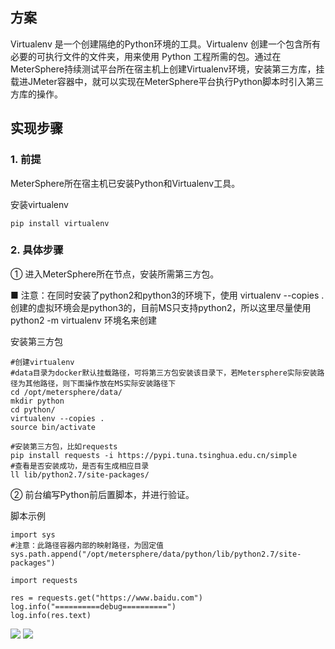 ## 方案

Virtualenv 是一个创建隔绝的Python环境的工具。Virtualenv 创建一个包含所有必要的可执行文件的文件夹，用来使用 Python 工程所需的包。通过在MeterSphere持续测试平台所在宿主机上创建Virtualenv环境，安装第三方库，挂载进JMeter容器中，就可以实现在MeterSphere平台执行Python脚本时引入第三方库的操作。

## 实现步骤

### 1. 前提

MeterSphere所在宿主机已安装Python和Virtualenv工具。

安装virtualenv
```
pip install virtualenv
```

### 2. 具体步骤

① 进入MeterSphere所在节点，安装所需第三方包。

■ 注意：在同时安装了python2和python3的环境下，使用 virtualenv --copies . 创建的虚拟环境会是python3的，目前MS只支持python2，所以这里尽量使用python2 -m virtualenv 环境名来创建

安装第三方包
```
#创建virtualenv
#data目录为docker默认挂载路径，可将第三方包安装该目录下，若Metersphere实际安装路径为其他路径，则下面操作放在MS实际安装路径下
cd /opt/metersphere/data/
mkdir python
cd python/
virtualenv --copies .
source bin/activate

#安装第三方包，比如requests
pip install requests -i https://pypi.tuna.tsinghua.edu.cn/simple
#查看是否安装成功，是否有生成相应目录
ll lib/python2.7/site-packages/
```

② 前台编写Python前后置脚本，并进行验证。

脚本示例
```
import sys
#注意：此路径容器内部的映射路径，为固定值
sys.path.append("/opt/metersphere/data/python/lib/python2.7/site-packages")

import requests

res = requests.get("https://www.baidu.com")
log.info("==========debug==========")
log.info(res.text)
```
![](../img/tutorial/use_python/use_python_1.png)
![](../img/tutorial/use_python/use_python_2.png)